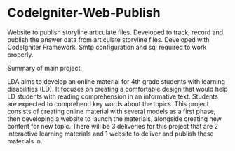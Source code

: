 # CodeIgniter-Web-Publish
 
Website to publish storyline articulate files.
Developed to track, record and publish the answer data from articulate storyline files.
Developed with CodeIgniter Framework.
Smtp configuration and sql required to work properly.


Summary of main project:

LDA aims to develop an online material for 4th grade students with learning disabilities (LD).
It focuses on creating a comfortable design that would help LD students with reading comprehension in an informative text.
Students are expected to comprehend key words about the topics.
This project consists of creating online material with several models as a first phase, then developing a website to launch the materials, alongside creating new content for new topic.
There will be 3 deliveries for this project that are 2 interactive learning materials and 1 website to deliver and publish these materials in.

